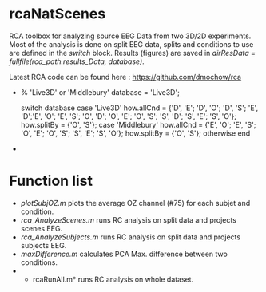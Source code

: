 # rcaNatScenes

RCA toolbox for analyzing source EEG Data from two 3D/2D experiments. 
Most of the analysis is done on split EEG data, splits and conditions to use are defined in the *switch* block.
Results (figures) are saved in *dirResData = fullfile(rca_path.results_Data, database)*.

Latest RCA code can be found here : https://github.com/dmochow/rca

*
    % 'Live3D' or 'Middlebury'
    database = 'Live3D';

    switch database
        case 'Live3D'
            how.allCnd = {'D', 'E'; 'D', 'O'; 'D', 'S'; 'E', 'D';'E', 'O'; 'E', 'S'; 'O', 'D'; 'O', 'E'; 'O', 'S'; 'S', 'D'; 'S', 'E'; 'S', 'O'};
            how.splitBy = {'O', 'S'};
        case 'Middlebury'
            how.allCnd = {'E', 'O'; 'E', 'S'; 'O', 'E'; 'O', 'S'; 'S', 'E'; 'S', 'O'};
            how.splitBy = {'O', 'S'};
        otherwise
    end
*

# Function list

* *plotSubjOZ.m* plots the average OZ channel (#75) for each subjet and condition.
* *rca_AnalyzeScenes.m* runs RC analysis on split data and projects scenes EEG.
* *rca_AnalyzeSubjects.m* runs RC analysis on split data and projects subjects EEG.
* *maxDifference.m* calculates PCA Max. difference between two conditions.
* * rcaRunAll.m*  runs RC analysis on whole dataset.

